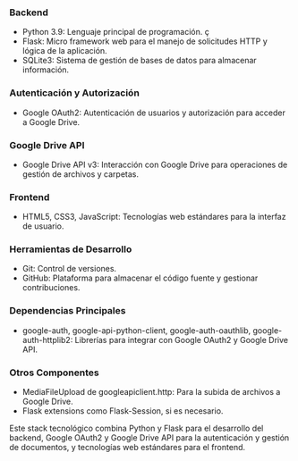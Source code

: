 ### Backend

- Python 3.9: Lenguaje principal de programación. ç
- Flask: Micro framework web para el manejo de solicitudes HTTP y lógica de la aplicación.
- SQLite3: Sistema de gestión de bases de datos para almacenar información.

### Autenticación y Autorización

- Google OAuth2: Autenticación de usuarios y autorización para acceder a Google Drive.

### Google Drive API

- Google Drive API v3: Interacción con Google Drive para operaciones de gestión de archivos y carpetas.

### Frontend

- HTML5, CSS3, JavaScript: Tecnologías web estándares para la interfaz de usuario.

### Herramientas de Desarrollo

- Git: Control de versiones.
- GitHub: Plataforma para almacenar el código fuente y gestionar contribuciones.

### Dependencias Principales

- google-auth, google-api-python-client, google-auth-oauthlib, google-auth-httplib2: Librerías para integrar con Google OAuth2 y Google Drive API.

### Otros Componentes

- MediaFileUpload de googleapiclient.http: Para la subida de archivos a Google Drive.
- Flask extensions como Flask-Session, si es necesario.

Este stack tecnológico combina Python y Flask para el desarrollo del backend, Google OAuth2 y Google Drive API para la autenticación y gestión de documentos, y tecnologías web estándares para el frontend.
